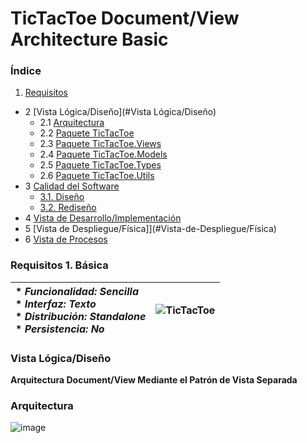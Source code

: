 # TicTacToe Document/View Architecture Basic

### Índice 
1. [Requisitos](#Requisitos)
- 2 [Vista Lógica/Diseño](#Vista Lógica/Diseño)
  - 2.1 [Arquitectura](#Arquitectura)
  - 2.2 [Paquete TicTacToe](#Paquete-TicTacToe)
  - 2.3 [Paquete TicTacToe.Views](#Paquete-TicTacToe.Views)
  - 2.4 [Paquete TicTacToe.Models](#Paquete-TicTacToe.Models)
  - 2.5 [Paquete TicTacToe.Types](#Paquete-TicTacToe.Types)
  - 2.6 [Paquete TicTacToe.Utils](#Paquete-TicTacToe.Utils)
- 3 [Calidad del Software](#Calidad-del-Software)
  - [3.1. Diseño](#Diseño)
  - [3.2. Rediseño](#Rediseño)
- 4 [Vista de Desarrollo/Implementación](#Vista-de-Desarrollo/Implementación)
- 5 [Vista de Despliegue/Física]](#Vista-de-Despliegue/Física)
- 6 [Vista de Procesos](#Vista-de-Procesos)

### Requisitos 1. Básica

| * _Funcionalidad: **Sencilla**_<br/>  * _Interfaz: **Texto**_<br/>  * _Distribución: **Standalone**_<br/>  * _Persistencia: **No**_<br/> | ![TicTacToe](https://user-images.githubusercontent.com/46433173/195204431-936b7ff3-1b33-4167-a362-30ede4d08aec.png) | 
| :------- | :------: |  

### Vista Lógica/Diseño

**Arquitectura Document/View Mediante el Patrón de Vista Separada**

### Arquitectura

![image](https://user-images.githubusercontent.com/46433173/195953748-d9d0526d-4183-4d17-a5c0-3232b2798c07.png)

